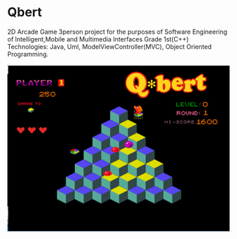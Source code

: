 # Qbert
2D Arcade Game 3person project for the purposes of Software Engineering of Intelligent,Mobile and Multimedia Interfaces
Grade 1st(C++)  <br/> 
Technologies: Java, Uml, ModelViewController(MVC), Object Oriented Programming.<br/>   
![picture](qbert.png)
